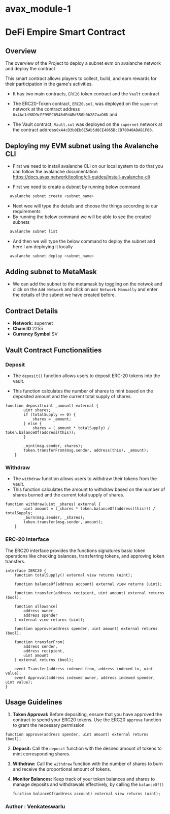 # avax_module-1


# DeFi Empire Smart Contract

## Overview
The overview of the Project to deploy a subnet evm on avalanche network and deploy the contract

This smart contract allows players to collect, build, and earn rewards for their participation in the game's activities.

- It has two main contracts, `ERC20` token contract and the `Vault` contract

- The ERC20-Token contract, `ERC20.sol`, was deployed on the `supernet` network at the contract address `0x4Ac1d98D9cEF99EC6546dEd4Bd550b0b287aaD6D` and
- The Vault contract, `Vault.sol` was deployed on the `supernet` network at the contract address`0xA4cD3b0Eb6E5Ab5d8CE4065BcCD70040ADAB1F00`.

## Deploying my EVM subnet using the Avalanche CLI

- First we need to install avalanche CLI on our local system to do that you can follow the avalanche documentation https://docs.avax.network/tooling/cli-guides/install-avalanche-cli

- First we need to create a dubnet by running below command 
```bash
  avalanche subnet create <subnet_name>
```
- Next wee will type the details and choose the things according to our requirements
- By running the below command we will be able to see the created subnets
```bash
  avalanche subnet list
```
- And then we will type the below command to deploy the subnet and here I am deploying it locally
```bash
  avalanche subnet deploy <subnet_name>
```
## Adding subnet to MetaMask
- We can add the subnet to the metamask by toggling on the netwok and click on the `Add Network` and click on `Add Network Manually` and enter the details of the subnet we have created before.

## Contract Details
- **Network:** supernet
- **Chain ID** 2255
- **Currency Symbol** SV

## Vault Contract Functionalities
### Deposit

- The `deposit()` function allows users to deposit ERC-20 tokens into the vault.

- This function calculates the number of shares to mint based on the deposited amount and the current total supply of shares.

```solidity
function deposit(uint _amount) external {
        uint shares;
        if (totalSupply == 0) {
            shares = _amount;
        } else {
            shares = (_amount * totalSupply) / token.balanceOf(address(this));
        }

        _mint(msg.sender, shares);
        token.transferFrom(msg.sender, address(this), _amount);
    }

```

### Withdraw

- The `withdraw` function allows users to withdraw their tokens from the vault.
- This function calculates the amount to withdraw based on the number of shares burned and the current total supply of shares.

```solidity
function withdraw(uint _shares) external {
        uint amount = (_shares * token.balanceOf(address(this))) / totalSupply;
        _burn(msg.sender, _shares);
        token.transfer(msg.sender, amount);
    }
```

### ERC-20 Interface

The ERC20 interface provides the functions signatures basic token operations like checking balances, transferring tokens, and approving token transfers.

```solidity
interface IERC20 {
    function totalSupply() external view returns (uint);

    function balanceOf(address account) external view returns (uint);

    function transfer(address recipient, uint amount) external returns (bool);

    function allowance(
        address owner,
        address spender
    ) external view returns (uint);

    function approve(address spender, uint amount) external returns (bool);

    function transferFrom(
        address sender,
        address recipient,
        uint amount
    ) external returns (bool);

    event Transfer(address indexed from, address indexed to, uint value);
    event Approval(address indexed owner, address indexed spender, uint value);
}
```

## Usage Guidelines

1. **Token Approval:**
   Before depositing, ensure that you have approved the contract to spend your ERC20 tokens. Use the ERC20 `approve` function to grant the necessary permission.

```solidity
function approve(address spender, uint amount) external returns (bool);
```

2. **Deposit:**
   Call the `deposit` function with the desired amount of tokens to mint corresponding shares.

3. **Withdraw:**
   Call the `withdraw` function with the number of shares to burn and receive the proportional amount of tokens.

4. **Monitor Balances:**
   Keep track of your token balances and shares to manage deposits and withdrawals effectively, by calling the `balanceOf()`

   ```solidity
   function balanceOf(address account) external view returns (uint);
   ```

### Author : Venkateswarlu
